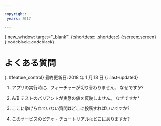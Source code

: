 ```yaml
---

copyright:
 years: 2017

---
```


{:new_window: target="_blank"}
{:shortdesc: .shortdesc}
{:screen:.screen}
{:codeblock:.codeblock}

# よくある質問
{: #feature_control}
最終更新日: 2018 年 1 月 18 日
{: .last-updated}


1.	アプリの実行時に、フィーチャーが切り替わりません。 なぜですか?


2.	A/B テストのバリアントが実際の値を反映しません。 なぜですか?


3.	ここに挙げられていない質問はどこに投稿すればいいですか?


4.	このサービスのビデオ・チュートリアルはどこにありますか?
